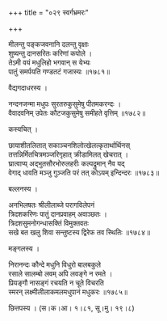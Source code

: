 +++
title = "०२९ स्वर्गभ्रमरः"

+++


मीलन्तु पङ्कजवनानि दलन्तु वृक्षाः  
शुष्यन्तु दानसरितः करिणां कपोले ।  
तेऽमी वयं मधुलिहो भगवान् स येभ्यः  
पातुं समर्पयति गण्डतटं गजास्यः ॥१७८१॥  


वैद्यगदाधरस्य ।  


नन्दनजन्मा मधुपः सुरतरुकुसुमेषु पीतमकरन्दः ।  
वैवादवनिम् उपेतः कौटजकुसुमेषु समीहते वृत्तिम् ॥१७८२॥  


कस्यचित् ।  


छायाशीतलितात् सकाञ्चनशिलोत्खेलत्कृतार्थार्थिनस्  
तत्तन्निर्मितचित्रमञ्जरिगृहात् क्रीडामिलत् खेचरात् ।  
घ्रात्वाप्य् अद्भुतसौरभोरुलहरीः कल्पद्रुमान् नैव यद्  
वेगाद् धावति मञ्जु गुञ्जति परं तत् कोऽयम् इन्दिन्दरः ॥१७८३॥  


बल्लनस्य ।  


अनभिलषतः श्रीलीलाब्जे परागविलेपनं   
त्रिदशकरिणः पातुं दानप्रवाहम् अवाञ्छतः ।  
त्रिदशसुमनोगन्धासक्तिं विमुक्तवतः   
सखे बत खलु शिवा सन्तुष्टस्य द्विरेफ तव स्थितिः ॥१७८४॥  


मङ्गलस्य ।  


निरानन्दः कौन्दे मधुनि विधुरो बालबकुले  
रसाले सालम्बो लवम् अपि लवङ्गे न रमते ।  
प्रियङ्गौ नासङ्गं रचयति न चूते विचरति   
स्मरन् लक्ष्मीलीलाकमलमधुपानं मधुकरः ॥१७८५॥  


छित्तपस्य । (स।क।आ। १।८१, सू।मु। १९।८)  
